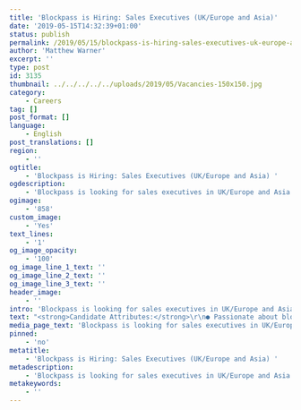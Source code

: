 ```yaml
---
title: 'Blockpass is Hiring: Sales Executives (UK/Europe and Asia)'
date: '2019-05-15T14:32:39+01:00'
status: publish
permalink: /2019/05/15/blockpass-is-hiring-sales-executives-uk-europe-and-asia
author: 'Matthew Warner'
excerpt: ''
type: post
id: 3135
thumbnail: ../../../../../uploads/2019/05/Vacancies-150x150.jpg
category:
    - Careers
tag: []
post_format: []
language:
    - English
post_translations: []
region:
    - ''
ogtitle:
    - 'Blockpass is Hiring: Sales Executives (UK/Europe and Asia) '
ogdescription:
    - 'Blockpass is looking for sales executives in UK/Europe and Asia to directly support the sales and business development strategy in these areas. These important positions will help expand the sales process for Blockpass (BP) as a blockchain regtech and KYC-as-a-service provider, as we continue to grow from a start-up into a revenue generating business. '
ogimage:
    - '858'
custom_image:
    - 'Yes'
text_lines:
    - '1'
og_image_opacity:
    - '100'
og_image_line_1_text: ''
og_image_line_2_text: ''
og_image_line_3_text: ''
header_image:
    - ''
intro: 'Blockpass is looking for sales executives in UK/Europe and Asia to directly support the sales and business development strategy in these areas. These important positions will help expand the sales process for Blockpass (BP) as a blockchain regtech and KYC-as-a-service provider, as we continue to grow from a start-up into a revenue generating business. '
text: "<strong>Candidate Attributes:</strong>\r\n● Passionate about blockchain and frontier technologies.\r\n● Passionate about being part of, and growing, a start-up in an exciting new industry.\r\n● A team player who can meet deadlines and has the ability to carry responsibility when required.\r\n● An effective and enthusiastic communicator within the company and externally, able to confidently develop relationships with new customers and existing clients.\r\n\r\n<strong>Personal Responsibilities:</strong>\r\n● To provide technical demonstrations of BP products to potential clients.\r\n● To actively promote sales activity in line with BP sales strategy.\r\n● Assist with on-boarding and management of clients.\r\n● Assist with events and presentations undertaken by BP in UK/Europe.\r\n● Assist with sourcing and engaging new leads.\r\n● Join weekly, monthly &amp; quarterly meetings with BP team and board.\r\n● Assist in maintaining sales pipeline.\r\n● Report directly to Blockpass CMO, Hans Lombardo.\r\n\r\n<strong>Requirements:</strong>\r\n● Ability to represent the company and act in a confident manner.\r\n● Sales experience is essential, preferably in the fields of technology, computer science or engineering.\r\n● Excellent client-facing and internal communication skills.\r\n● Excellent written and verbal communication skills.\r\n● Solid organisational skills, including attention to detail and multi-tasking skills.\r\n● Deal competently with time scales with ability to prioritise workload.\r\n\r\n<strong>Contract Terms:</strong>\r\nContract: 1 Year\r\nHours: 160 hours/month\r\nLocation: London or Hong Kong\r\nRate: TBD\r\nStart date: Immediate start\r\nReports to: CMO, Hans Lombardo\r\n\r\n<b>How To Apply:\_</b>If this sounds like the job for you, please contact Hans Lombardo, hans.lombardo@blockpass.org, with a CV and cover letter."
media_page_text: 'Blockpass is looking for sales executives in UK/Europe and Asia to directly support the sales and business development strategy in these areas. These important positions will help expand the sales process for Blockpass (BP) as a blockchain regtech and KYC-as-a-service provider, as we continue to grow from a start-up into a revenue generating business. '
pinned:
    - 'no'
metatitle:
    - 'Blockpass is Hiring: Sales Executives (UK/Europe and Asia) '
metadescription:
    - 'Blockpass is looking for sales executives in UK/Europe and Asia to directly support the sales and business development strategy in these areas. These important positions will help expand the sales process for Blockpass (BP) as a blockchain regtech and KYC-as-a-service provider, as we continue to grow from a start-up into a revenue generating business. '
metakeywords:
    - ''
---
```

<!DOCTYPE html PUBLIC "-//W3C//DTD HTML 4.0 Transitional//EN" "http://www.w3.org/TR/REC-html40/loose.dtd">
<?xml encoding="UTF-8">
